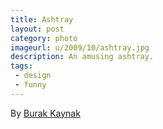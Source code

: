 ```yaml
---
title: Ashtray
layout: post
category: photo
imageurl: u/2009/10/ashtray.jpg
description: An amusing ashtray.
tags:
 - design
 - funny
---
```

By [Burak Kaynak][1]

[1]:http://www.burakkaynak.com/works/fire-alarmashtray/
